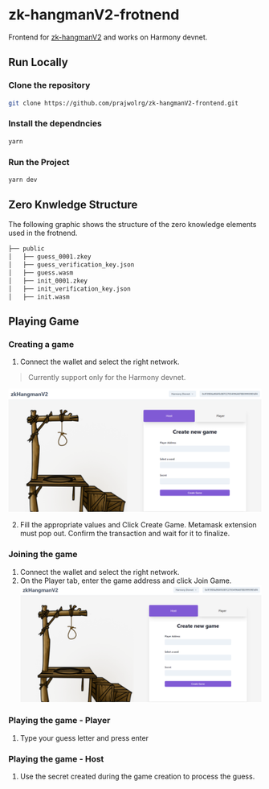 # zk-hangmanV2-frotnend
Frontend for [zk-hangmanV2](https://github.com/prajwolrg/zk-hangmanV2) and works on Harmony devnet.

## Run Locally

### Clone the repository
```bash
git clone https://github.com/prajwolrg/zk-hangmanV2-frontend.git
```

### Install the dependncies
```bash
yarn
```
### Run the Project
```bash
yarn dev
```

## Zero Knwledge Structure
The following graphic shows the structure of the zero knowledge elements used in the frotnend.
```text
├── public
│   ├── guess_0001.zkey
│   ├── guess_verification_key.json
│   ├── guess.wasm
│   ├── init_0001.zkey
│   ├── init_verification_key.json
│   ├── init.wasm
```

## Playing Game

### Creating a game
1. Connect the wallet and select the right network. 
> Currently support only for the Harmony devnet.

![CreateNewGameImage](https://raw.githubusercontent.com/prajwolrg/zk-hangmanV2-frontend/master/assets/2.png)

2. Fill the appropriate values and Click Create Game. Metamask extension must pop out. Confirm the transaction and wait for it to finalize.

### Joining the game
1. Connect the wallet and select the right network. 
2. On the Player tab, enter the game address and click Join Game.
![JoinGame](assets/2.png)

### Playing the game - Player
1. Type your guess letter and press enter

### Playing the game - Host
1. Use the secret created during the game creation to process the guess.


